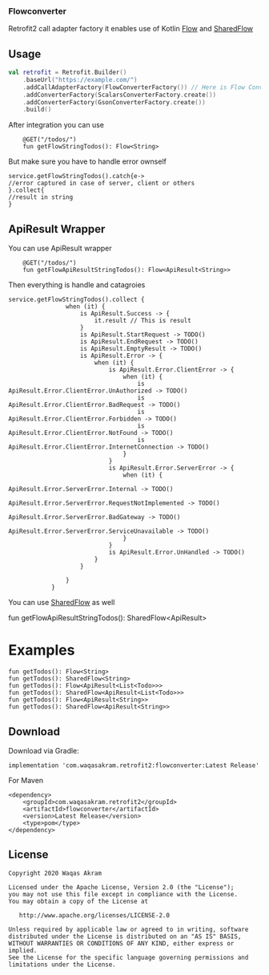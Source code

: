 ### Flowconverter
 Retrofit2 call adapter factory it enables use of Kotlin [Flow](https://kotlinlang.org/docs/reference/coroutines/flow.html) and [SharedFlow](https://kotlin.github.io/kotlinx.coroutines/kotlinx-coroutines-core/kotlinx.coroutines.flow/-shared-flow/)
 
## Usage

```kotlin
val retrofit = Retrofit.Builder()
    .baseUrl("https://example.com/")
    .addCallAdapterFactory(FlowConverterFactory()) // Here is Flow Converter Factory
    .addConverterFactory(ScalarsConverterFactory.create())
    .addConverterFactory(GsonConverterFactory.create())
    .build()
```
After integration you can use 
```
    @GET("/todos/")
    fun getFlowStringTodos(): Flow<String>
```
But make sure you have to handle error ownself

```
service.getFlowStringTodos().catch{e->
//error captured in case of server, client or others
}.collect{
//result in string
}
```
## ApiResult Wrapper
You can use ApiResult<T> wrapper
```
    @GET("/todos/")
    fun getFlowApiResultStringTodos(): Flow<ApiResult<String>>
```
Then everything is handle and catagroies
```
service.getFlowStringTodos().collect {
                when (it) {
                    is ApiResult.Success -> {
                        it.result // This is result
                    }
                    is ApiResult.StartRequest -> TODO()
                    is ApiResult.EndRequest -> TODO()
                    is ApiResult.EmptyResult -> TODO()
                    is ApiResult.Error -> {
                        when (it) {
                            is ApiResult.Error.ClientError -> {
                                when (it) {
                                    is ApiResult.Error.ClientError.UnAuthorized -> TODO()
                                    is ApiResult.Error.ClientError.BadRequest -> TODO()
                                    is ApiResult.Error.ClientError.Forbidden -> TODO()
                                    is ApiResult.Error.ClientError.NotFound -> TODO()
                                    is ApiResult.Error.ClientError.InternetConnection -> TODO()
                                }
                            }
                            is ApiResult.Error.ServerError -> {
                                when (it) {
                                    ApiResult.Error.ServerError.Internal -> TODO()
                                    ApiResult.Error.ServerError.RequestNotImplemented -> TODO()
                                    ApiResult.Error.ServerError.BadGateway -> TODO()
                                    ApiResult.Error.ServerError.ServiceUnavailable -> TODO()
                                }
                            }
                            is ApiResult.Error.UnHandled -> TODO()
                        }
                    }

                }
            }
```
You can use [SharedFlow](https://kotlin.github.io/kotlinx.coroutines/kotlinx-coroutines-core/kotlinx.coroutines.flow/-shared-flow/) as well

fun getFlowApiResultStringTodos(): SharedFlow<ApiResult<String>>

# Examples
```
fun getTodos(): Flow<String>
fun getTodos(): SharedFlow<String>
fun getTodos(): Flow<ApiResult<List<Todo>>>
fun getTodos(): SharedFlow<ApiResult<List<Todo>>>
fun getTodos(): Flow<ApiResult<String>>
fun getTodos(): SharedFlow<ApiResult<String>>
```
## Download
Download via Gradle:

```
implementation 'com.waqasakram.retrofit2:flowconverter:Latest Release'
```

For Maven
```
<dependency>
	<groupId>com.waqasakram.retrofit2</groupId>
	<artifactId>flowconverter</artifactId>
	<version>Latest Release</version>
	<type>pom</type>
</dependency>
```

## License

```
Copyright 2020 Waqas Akram

Licensed under the Apache License, Version 2.0 (the "License");
you may not use this file except in compliance with the License.
You may obtain a copy of the License at

   http://www.apache.org/licenses/LICENSE-2.0

Unless required by applicable law or agreed to in writing, software
distributed under the License is distributed on an "AS IS" BASIS,
WITHOUT WARRANTIES OR CONDITIONS OF ANY KIND, either express or implied.
See the License for the specific language governing permissions and
limitations under the License.
```

